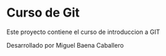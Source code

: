 # Curso de Git

Este proyecto contiene el curso de introduccion a GIT

Desarrollado por Miguel Baena Caballero
